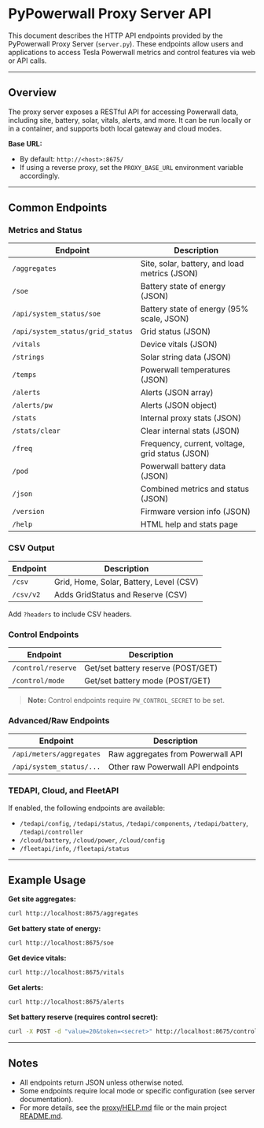 # PyPowerwall Proxy Server API

This document describes the HTTP API endpoints provided by the PyPowerwall Proxy Server (`server.py`). These endpoints allow users and applications to access Tesla Powerwall metrics and control features via web or API calls.

---

## Overview

The proxy server exposes a RESTful API for accessing Powerwall data, including site, battery, solar, vitals, alerts, and more. It can be run locally or in a container, and supports both local gateway and cloud modes.

**Base URL:**
- By default: `http://<host>:8675/`
- If using a reverse proxy, set the `PROXY_BASE_URL` environment variable accordingly.

---

## Common Endpoints

### Metrics and Status

| Endpoint                        | Description                                      |
|---------------------------------|--------------------------------------------------|
| `/aggregates`                   | Site, solar, battery, and load metrics (JSON)    |
| `/soe`                          | Battery state of energy (JSON)                   |
| `/api/system_status/soe`        | Battery state of energy (95% scale, JSON)        |
| `/api/system_status/grid_status`| Grid status (JSON)                               |
| `/vitals`                       | Device vitals (JSON)                             |
| `/strings`                      | Solar string data (JSON)                         |
| `/temps`                        | Powerwall temperatures (JSON)                    |
| `/alerts`                       | Alerts (JSON array)                              |
| `/alerts/pw`                    | Alerts (JSON object)                             |
| `/stats`                        | Internal proxy stats (JSON)                      |
| `/stats/clear`                  | Clear internal stats (JSON)                      |
| `/freq`                         | Frequency, current, voltage, grid status (JSON)  |
| `/pod`                          | Powerwall battery data (JSON)                    |
| `/json`                         | Combined metrics and status (JSON)               |
| `/version`                      | Firmware version info (JSON)                     |
| `/help`                         | HTML help and stats page                         |

### CSV Output

| Endpoint         | Description                                      |
|------------------|--------------------------------------------------|
| `/csv`           | Grid, Home, Solar, Battery, Level (CSV)          |
| `/csv/v2`        | Adds GridStatus and Reserve (CSV)                |

Add `?headers` to include CSV headers.

### Control Endpoints

| Endpoint                | Description                                      |
|-------------------------|--------------------------------------------------|
| `/control/reserve`      | Get/set battery reserve (POST/GET)               |
| `/control/mode`         | Get/set battery mode (POST/GET)                  |

> **Note:** Control endpoints require `PW_CONTROL_SECRET` to be set.

### Advanced/Raw Endpoints

| Endpoint                | Description                                      |
|-------------------------|--------------------------------------------------|
| `/api/meters/aggregates`| Raw aggregates from Powerwall API                |
| `/api/system_status/...`| Other raw Powerwall API endpoints                |

### TEDAPI, Cloud, and FleetAPI

If enabled, the following endpoints are available:
- `/tedapi/config`, `/tedapi/status`, `/tedapi/components`, `/tedapi/battery`, `/tedapi/controller`
- `/cloud/battery`, `/cloud/power`, `/cloud/config`
- `/fleetapi/info`, `/fleetapi/status`

---

## Example Usage

**Get site aggregates:**
```sh
curl http://localhost:8675/aggregates
```

**Get battery state of energy:**
```sh
curl http://localhost:8675/soe
```

**Get device vitals:**
```sh
curl http://localhost:8675/vitals
```

**Get alerts:**
```sh
curl http://localhost:8675/alerts
```

**Set battery reserve (requires control secret):**
```sh
curl -X POST -d "value=20&token=<secret>" http://localhost:8675/control/reserve
```

---

## Notes
- All endpoints return JSON unless otherwise noted.
- Some endpoints require local mode or specific configuration (see server documentation).
- For more details, see the [proxy/HELP.md](HELP.md) file or the main project [README.md](../README.md).
